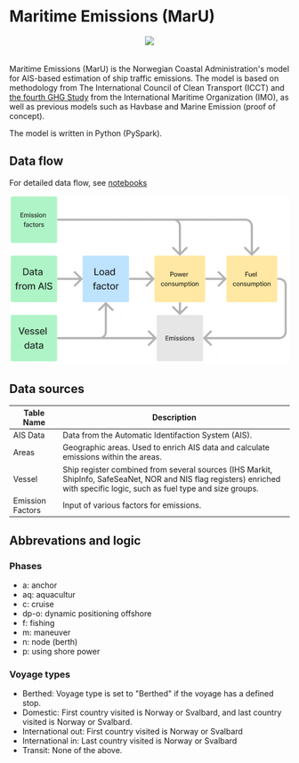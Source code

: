 # Maritime Emissions (MarU)

<div align="center" style="margin-top: 1rem;">
    <img src="https://www.kystverket.no/globalassets/om-kystverket/profilhandbok/logoer/kystverket-fullfarger.png" width="300">
</div>

<br>

Maritime Emissions (MarU) is the Norwegian Coastal Administration's model for AIS-based estimation of ship traffic emissions. The model is based on methodology from The International Council of Clean Transport (ICCT) and
[the fourth GHG Study](https://www.imo.org/en/ourwork/Environment/Pages/Fourth-IMO-Greenhouse-Gas-Study-2020.aspx) from the International Maritime Organization (IMO), as well as previous models such as Havbase and Marine Emission (proof of concept). 

The model is written in Python (PySpark).

## Data flow

For detailed data flow, see [notebooks](docs/notebooks.md)

![Data flow](docs/data_flow_overview.png)

## Data sources

| Table Name | Description |
|------------|-------------|
| AIS Data | Data from the Automatic Identifaction System (AIS). |
| Areas | Geographic areas. Used to enrich AIS data and calculate emissions within the areas. |
| Vessel | Ship register combined from several sources (IHS Markit, ShipInfo, SafeSeaNet, NOR and NIS flag registers) enriched with specific logic, such as fuel type and size groups. |
| Emission Factors | Input of various factors for emissions. |


## Abbrevations and logic
### Phases
- a: anchor
- aq: aquacultur
- c: cruise
- dp-o: dynamic positioning offshore
- f: fishing
- m: maneuver
- n: node (berth)
- p: using shore power

### Voyage types
- Berthed: Voyage type is set to "Berthed" if the voyage has a defined stop. 
- Domestic: First country visited is Norway or Svalbard, and last country visited is Norway or Svalbard. 
- International out: First country visited is Norway or Svalbard 
- International in: Last country visited is Norway or Svalbard 
- Transit: None of the above. 
